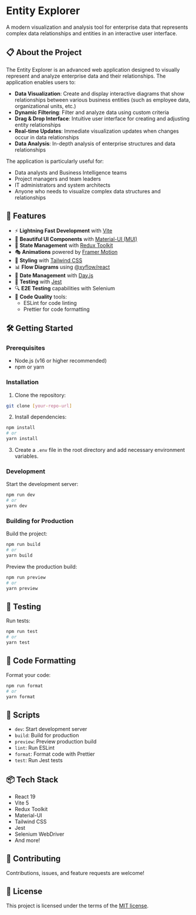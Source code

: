 # Entity Explorer

A modern visualization and analysis tool for enterprise data that represents complex data relationships and entities in an interactive user interface.

## 📋 About the Project

The Entity Explorer is an advanced web application designed to visually represent and analyze enterprise data and their relationships. The application enables users to:

- **Data Visualization**: Create and display interactive diagrams that show relationships between various business entities (such as employee data, organizational units, etc.)
- **Dynamic Filtering**: Filter and analyze data using custom criteria
- **Drag & Drop Interface**: Intuitive user interface for creating and adjusting entity relationships
- **Real-time Updates**: Immediate visualization updates when changes occur in data relationships
- **Data Analysis**: In-depth analysis of enterprise structures and data relationships

The application is particularly useful for:

- Data analysts and Business Intelligence teams
- Project managers and team leaders
- IT administrators and system architects
- Anyone who needs to visualize complex data structures and relationships

## 🚀 Features

- ⚡️ **Lightning Fast Development** with [Vite](https://vitejs.dev/)
- 🎨 **Beautiful UI Components** with [Material-UI (MUI)](https://mui.com/)
- 🎯 **State Management** with [Redux Toolkit](https://redux-toolkit.js.org/)
- 🎭 **Animations** powered by [Framer Motion](https://www.framer.com/motion/)
- 🎨 **Styling** with [Tailwind CSS](https://tailwindcss.com/)
- 📊 **Flow Diagrams** using [@xyflow/react](https://reactflow.dev/)
- 📅 **Date Management** with [Day.js](https://day.js.org/)
- 🧪 **Testing** with [Jest](https://jestjs.io/)
- 🔍 **E2E Testing** capabilities with Selenium
- 🎯 **Code Quality** tools:
  - ESLint for code linting
  - Prettier for code formatting

## 🛠️ Getting Started

### Prerequisites

- Node.js (v16 or higher recommended)
- npm or yarn

### Installation

1. Clone the repository:

```bash
git clone [your-repo-url]
```

2. Install dependencies:

```bash
npm install
# or
yarn install
```

3. Create a `.env` file in the root directory and add necessary environment variables.

### Development

Start the development server:

```bash
npm run dev
# or
yarn dev
```

### Building for Production

Build the project:

```bash
npm run build
# or
yarn build
```

Preview the production build:

```bash
npm run preview
# or
yarn preview
```

## 🧪 Testing

Run tests:

```bash
npm run test
# or
yarn test
```

## 🎨 Code Formatting

Format your code:

```bash
npm run format
# or
yarn format
```

## 📝 Scripts

- `dev`: Start development server
- `build`: Build for production
- `preview`: Preview production build
- `lint`: Run ESLint
- `format`: Format code with Prettier
- `test`: Run Jest tests

## 📦 Tech Stack

- React 19
- Vite 5
- Redux Toolkit
- Material-UI
- Tailwind CSS
- Jest
- Selenium WebDriver
- And more!

## 🤝 Contributing

Contributions, issues, and feature requests are welcome!

## 📄 License

This project is licensed under the terms of the [MIT license](LICENSE).
